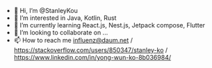 - 👋 Hi, I’m @StanleyKou
- 👀 I’m interested in Java, Kotlin, Rust
- 🌱 I’m currently learning React.js, Nest.js, Jetpack compose, Flutter
- 💞️ I’m looking to collaborate on ...
- 📫 How to reach me influenz@daum.net / https://stackoverflow.com/users/850347/stanley-ko / https://www.linkedin.com/in/yong-wun-ko-8b036984/

<!---
StanleyKou/StanleyKou is a ✨ special ✨ repository because its `README.md` (this file) appears on your GitHub profile.
You can click the Preview link to take a look at your changes.
--->
